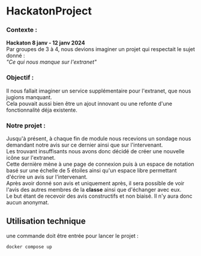 # HackatonProject  

### Contexte :  
**Hackaton 8 janv - 12 janv 2024**  
Par groupes de 3 à 4, nous devions imaginer un projet qui respectait le sujet donné :  
*"Ce qui nous manque sur l'extranet"*  

### Objectif :  
Il nous fallait imaginer un service supplémentaire pour l'extranet, que nous jugions manquant.  
Cela pouvait aussi bien être un ajout innovant ou une refonte d'une fonctionnalité déja existente.  

### Notre projet :    
Jusqu'à présent, à chaque fin de module nous recevions un sondage nous demandant notre avis sur ce dernier ainsi que sur l'intervenant.  
Les trouvant insuffisants nous avons donc décidé de créer une nouvelle icône sur l'extranet.  
Cette dernière mène à une page de connexion puis à un espace de notation basé sur une échelle de 5 étoiles ainsi qu'un espace libre permettant d'écrire un avis sur l'intervenant.  
Après avoir donné son avis et uniquement après, il sera possible de voir l'avis des autres membres de la **classe** ainsi que d'échanger avec eux.  
Le but étant de recevoir des avis constructifs et non biaisé. Il n'y aura donc aucun anonymat.  


## Utilisation technique
une commande doit être entrée pour lancer le projet :

```bash
docker compose up
```
